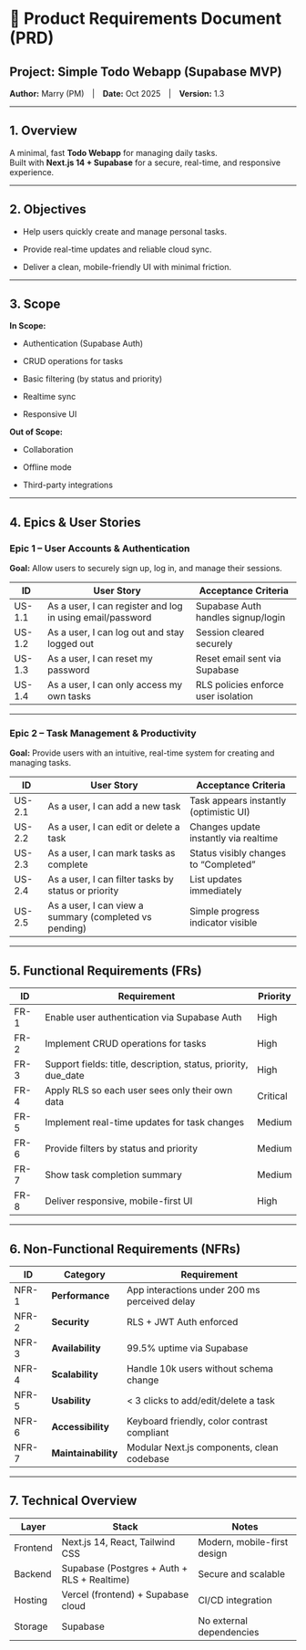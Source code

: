 # **🧩 Product Requirements Document (PRD)**

## **Project: Simple Todo Webapp (Supabase MVP)**

**Author:** Marry (PM) | **Date:** Oct 2025 | **Version:** 1.3

---

## **1\. Overview**

A minimal, fast **Todo Webapp** for managing daily tasks.  
 Built with **Next.js 14 \+ Supabase** for a secure, real-time, and responsive experience.

---

## **2\. Objectives**

* Help users quickly create and manage personal tasks.

* Provide real-time updates and reliable cloud sync.

* Deliver a clean, mobile-friendly UI with minimal friction.

---

## **3\. Scope**

**In Scope:**

* Authentication (Supabase Auth)

* CRUD operations for tasks

* Basic filtering (by status and priority)

* Realtime sync

* Responsive UI

**Out of Scope:**

* Collaboration

* Offline mode

* Third-party integrations

---

## **4\. Epics & User Stories**

### **Epic 1 – User Accounts & Authentication**

**Goal:** Allow users to securely sign up, log in, and manage their sessions.

| ID | User Story | Acceptance Criteria |
| ----- | ----- | ----- |
| US-1.1 | As a user, I can register and log in using email/password | Supabase Auth handles signup/login |
| US-1.2 | As a user, I can log out and stay logged out | Session cleared securely |
| US-1.3 | As a user, I can reset my password | Reset email sent via Supabase |
| US-1.4 | As a user, I can only access my own tasks | RLS policies enforce user isolation |

---

### **Epic 2 – Task Management & Productivity**

**Goal:** Provide users with an intuitive, real-time system for creating and managing tasks.

| ID | User Story | Acceptance Criteria |
| ----- | ----- | ----- |
| US-2.1 | As a user, I can add a new task | Task appears instantly (optimistic UI) |
| US-2.2 | As a user, I can edit or delete a task | Changes update instantly via realtime |
| US-2.3 | As a user, I can mark tasks as complete | Status visibly changes to “Completed” |
| US-2.4 | As a user, I can filter tasks by status or priority | List updates immediately |
| US-2.5 | As a user, I can view a summary (completed vs pending) | Simple progress indicator visible |

---

## **5\. Functional Requirements (FRs)**

| ID | Requirement | Priority |
| ----- | ----- | ----- |
| FR-1 | Enable user authentication via Supabase Auth | High |
| FR-2 | Implement CRUD operations for tasks | High |
| FR-3 | Support fields: title, description, status, priority, due\_date | High |
| FR-4 | Apply RLS so each user sees only their own data | Critical |
| FR-5 | Implement real-time updates for task changes | Medium |
| FR-6 | Provide filters by status and priority | Medium |
| FR-7 | Show task completion summary | Medium |
| FR-8 | Deliver responsive, mobile-first UI | High |

---

## **6\. Non-Functional Requirements (NFRs)**

| ID | Category | Requirement |
| ----- | ----- | ----- |
| NFR-1 | **Performance** | App interactions under 200 ms perceived delay |
| NFR-2 | **Security** | RLS \+ JWT Auth enforced |
| NFR-3 | **Availability** | 99.5% uptime via Supabase |
| NFR-4 | **Scalability** | Handle 10k users without schema change |
| NFR-5 | **Usability** | \< 3 clicks to add/edit/delete a task |
| NFR-6 | **Accessibility** | Keyboard friendly, color contrast compliant |
| NFR-7 | **Maintainability** | Modular Next.js components, clean codebase |

---

## **7\. Technical Overview**

| Layer | Stack | Notes |
| ----- | ----- | ----- |
| Frontend | Next.js 14, React, Tailwind CSS | Modern, mobile-first design |
| Backend | Supabase (Postgres \+ Auth \+ RLS \+ Realtime) | Secure and scalable |
| Hosting | Vercel (frontend) \+ Supabase cloud | CI/CD integration |
| Storage | Supabase | No external dependencies |

